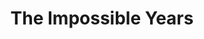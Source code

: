 ---
title: The Impossible Years
year: 1970
opening_date: 1970-04-10
closing_date: 1970-04-18
layout: productions
image:
image_caption:
image_credit:
playbill:
category:
details:
  Theatre: Theatre Jacksonville
  Venue: Little Theatre
cast:
  Doctor Jack Kingsley: Erd Wilson, Jr.
  Linda Kingsley: Rita Ballard
  Abbey Kingsley: Nan Coyle
  Alice Kingsley: Sabina Meyer
  Ricky Fleisher: Reg Smith
  Richard Merrick: Allen Hall
  Miss Hammer: Evelyn Nehl
  Francine: Julie Banks
  Wally: Alan Schemer
  Dennis: Dee Uselton
  Andy: John Gallitano
  Bartholomew Smuts: Michael Wolfe
  Doctor Harold Fleisher: Tom Nehl
  Arnold Brecher: Ed Heist, Jr.
  Irwin Kniberg: Robert Miltenberg
crew:
  Director: Robert Knowles
  Technical Director: Ham Waddell
  Set Decoration: Ward Lariscy, Jr.
  Stage Manager: Doug Thomas
  Assistant Stage Manager: Diane Catherwood
  Lighting: Bob Claremont
  Sound: 
    - Ken Moody
    - Wayne Magin
  Properties: 
    - Katie Raven
    - Mary Coyle
    - Judy DeSane
  Stage Crew: 
    - Ben Miller
    - Sara Jo Berman
    - Robert Claremont
    - Marlene Crippen
    - Aileen Davis
    - Dee Dockery
    - Doc Dockery
    - Dave Dubert
    - Chris Fitzgerald
    - Georgina Gath
    - Martha Gravenor
    - Marilyn Harrelson
    - Dawn Jackson
    - Mary Jorden
    - Suzanne Lanier
    - Linda Lynch
    - Bob McDowell
    - Jimmie Merrill
    - Gayle Millan
    - Ken Moody
    - Nancy Moore
    - Nancy Ratnour
    - Alan Schemer
    - Helen Toney
    - Bill Weir
    - Fred York
  Make-up: Marshall Grauer
  Publicity: 
    - Herb Marks
    - Diane Somerville
  Box Office: 
    - Ann Dubow
    - Gert Berman
    - Annette Grauer
external_links:
---